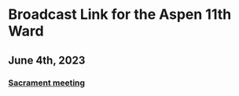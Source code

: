 # Broadcast Link for the Aspen 11th Ward

## June 4th, 2023
### [Sacrament meeting](HTTPS://www.youtube.com/watch?v=9dhpAf5_Kho)
